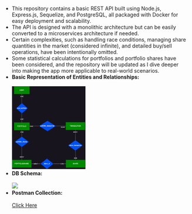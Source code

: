 <ul>
  <li>
    This repository contains a basic REST API built using Node.js, Express.js, Sequelize, and PostgreSQL, all packaged with Docker for easy deployment and scalability.
  </li>
  <li>
    The API is designed with a monolithic architecture but can be easily converted to a microservices architecture if needed.
  </li>
  <li>
    Certain complexities, such as handling race conditions, managing share quantities in the market (considered infinite), and detailed buy/sell operations, have been intentionally omitted.
  </li>
  <li>
    Some statistical calculations for portfolios and portfolio shares have been considered, and the repository will be updated as I dive deeper into making the app more applicable to real-world scenarios.
  </li>
  <li>
    <strong>Basic Representation of Entities and Relationships:</strong>
    <br><br>
    <img src="/BasicErDiagram.png" width="200">
  </li>
  <li>
    <strong>DB Schema:</strong>
    <br><br>
    <img src="/DBSchema.png" width="200">
  </li>
  <li>
    <strong>Postman Collection:</strong>
    <br><br>
    <a href="/Postman_collection.json" download>Click Here</a>
  </li>
</ul>
